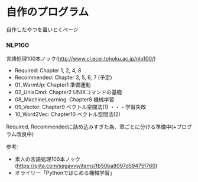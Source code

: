 # 自作のプログラム
自作したやつを置いとくページ

### NLP100
言語処理100本ノック(http://www.cl.ecei.tohoku.ac.jp/nlp100/)
- Required: Chapter 1, 2, 4, 8
- Recommended: Chapter 3, 5, 6, 7 (予定)
- 01_WarmUp: Chapter1 準備運動
- 02_UnixCmd: Chapter2 UNIXコマンドの基礎
- 08_MachineLearning: Chapter8 機械学習
- 09_Vector: Chapter9 ベクトル空間法(1) ・・・学習失敗
- 10_Word2Vec: Chapter10 ベクトル空間法(2)

Required, Recommendedに詰め込みすぎた為、章ごとに分ける準備中(+プログラム改良中)

参考:
* 素人の言語処理100本ノック(https://qiita.com/segavvy/items/fb50ba8097d59475f760)
* オライリー「Pythonではじめる機械学習」
